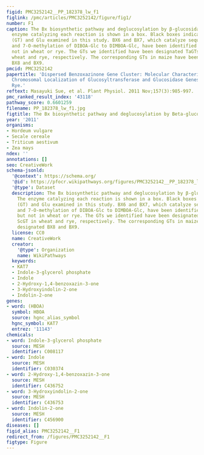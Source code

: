 ```yaml
---
figid: PMC3252142__PP_182378_lw_f1
figlink: /pmc/articles/PMC3252142/figure/fig1/
number: F1
caption: The Bx biosynthetic pathway and deglucosylation by β-glucosidase (Glu). The
  enzyme catalyzing each reaction is shown in a box. Black boxes indicate glucosyltransferase
  (GT) and Glu examined in this study. BX6 and BX7, which catalyze sequential 7-hydroxylation
  and 7-O-methylation of DIBOA-Glc to DIMBOA-Glc, have been identified in maize but
  not in wheat or rye. The GTs we identified have been designated TaGTs and ScGT in
  wheat and rye, respectively. The corresponding GTs in maize have been designated
  BX8 and BX9.
pmcid: PMC3252142
papertitle: 'Dispersed Benzoxazinone Gene Cluster: Molecular Characterization and
  Chromosomal Localization of Glucosyltransferase and Glucosidase Genes in Wheat and
  Rye.'
reftext: Masayuki Sue, et al. Plant Physiol. 2011 Nov;157(3):985-997.
pmc_ranked_result_index: '43118'
pathway_score: 0.6601259
filename: PP_182378_lw_f1.jpg
figtitle: The Bx biosynthetic pathway and deglucosylation by Beta-glucosidase (Glu)
year: '2011'
organisms:
- Hordeum vulgare
- Secale cereale
- Triticum aestivum
- Zea mays
ndex: ''
annotations: []
seo: CreativeWork
schema-jsonld:
  '@context': https://schema.org/
  '@id': https://pfocr.wikipathways.org/figures/PMC3252142__PP_182378_lw_f1.html
  '@type': Dataset
  description: The Bx biosynthetic pathway and deglucosylation by β-glucosidase (Glu).
    The enzyme catalyzing each reaction is shown in a box. Black boxes indicate glucosyltransferase
    (GT) and Glu examined in this study. BX6 and BX7, which catalyze sequential 7-hydroxylation
    and 7-O-methylation of DIBOA-Glc to DIMBOA-Glc, have been identified in maize
    but not in wheat or rye. The GTs we identified have been designated TaGTs and
    ScGT in wheat and rye, respectively. The corresponding GTs in maize have been
    designated BX8 and BX9.
  license: CC0
  name: CreativeWork
  creator:
    '@type': Organization
    name: WikiPathways
  keywords:
  - KAT7
  - Indole-3-glycerol phosphate
  - Indole
  - 2-Hydroxy-1,4-benzoxazin-3-one
  - 3-Hydroxyindolin-2-one
  - Indolin-2-one
genes:
- word: (HBOA)
  symbol: HBOA
  source: hgnc_alias_symbol
  hgnc_symbol: KAT7
  entrez: '11143'
chemicals:
- word: Indole-3-glycerol phosphate
  source: MESH
  identifier: C008117
- word: Indole
  source: MESH
  identifier: C030374
- word: 2-Hydroxy-1,4-benzoxazin-3-one
  source: MESH
  identifier: C436752
- word: 3-Hydroxyindolin-2-one
  source: MESH
  identifier: C436753
- word: Indolin-2-one
  source: MESH
  identifier: C456900
diseases: []
figid_alias: PMC3252142__F1
redirect_from: /figures/PMC3252142__F1
figtype: Figure
---
```

